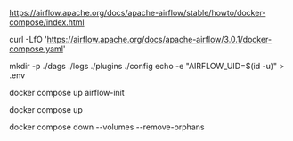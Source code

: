 https://airflow.apache.org/docs/apache-airflow/stable/howto/docker-compose/index.html

curl -LfO 'https://airflow.apache.org/docs/apache-airflow/3.0.1/docker-compose.yaml'


mkdir -p ./dags ./logs ./plugins ./config
echo -e "AIRFLOW_UID=$(id -u)" > .env

docker compose up airflow-init

docker compose up

docker compose down --volumes --remove-orphans